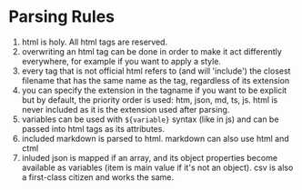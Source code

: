 # Parsing Rules

1. html is holy. All html tags are reserved.
2. overwriting an html tag can be done in order to make it act differently everywhere, for example if you want to apply a style.
3. every tag that is not official html refers to (and will 'include') the closest filename that has the same name as the tag, regardless of its extension
4. you can specify the extension in the tagname if you want to be explicit but by default, the priority order is used: htm, json, md, ts, js. html is never included as it is the extension used after parsing.
5. variables can be used with `${variable}` syntax (like in js) and can be passed into html tags as its attributes.
6. included markdown is parsed to html. markdown can also use html and ctml
7. inluded json is mapped if an array, and its object properties become available as variables (item is main value if it's not an object). csv is also a first-class citizen and works the same.
